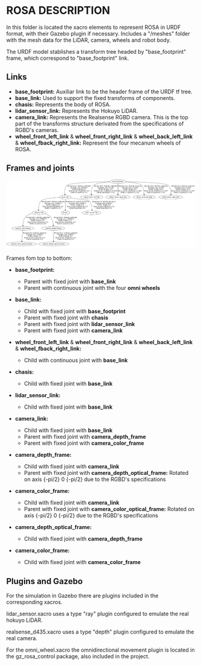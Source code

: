# ROSA DESCRIPTION

In this folder is located the xacro elements to represent ROSA in URDF format, with their Gazebo plugin if necessary.
Includes a "/meshes" folder with the mesh data for the LiDAR, camera, wheels and robot body.

The URDF model stablishes a transform tree headed by "base_footprint" frame, which correspond to "base_footprint" link.

## Links

- **base_footprint:** Auxiliar link to be the header frame of the URDF tf tree.
- **base_link:** Used to support the fixed transforms of components.
- **chasis:** Represents the body of ROSA.
- **lidar_sensor_link:** Represents the Hokuyo LiDAR.
- **camera_link:** Represents the Realsense RGBD camera. This is the top part of the transforms structure derivated from the specifications of RGBD's cameras.
- **wheel_front_left_link** & **wheel_front_right_link** & **wheel_back_left_link** & **wheel_fback_right_link:** Represent the four mecanum wheels of ROSA.

## Frames and joints

![Transform Tree](images/tf_tree.png)

Frames fom top to bottom:
- **base_footprint:** 
  - Parent with fixed joint with **base_link**
  - Parent with continuous joint with the four **omni wheels**
- **base_link:**
  - Child with fixed joint with **base_footprint**
  - Parent with fixed joint with **chasis**
  - Parent with fixed joint with **lidar_sensor_link**
  - Parent with fixed joint with **camera_link**
 
- **wheel_front_left_link** & **wheel_front_right_link** & **wheel_back_left_link** & **wheel_fback_right_link:** 
  - Child with continuous joint with **base_link**
- **chasis:**
  - Child with fixed joint with **base_link**
- **lidar_sensor_link:**
  - Child with fixed joint with **base_link**
- **camera_link:**
  - Child with fixed joint with **base_link**
  - Parent with fixed joint with **camera_depth_frame**
  - Parent with fixed joint with **camera_color_frame**
- **camera_depth_frame:** 
  - Child with fixed joint with **camera_link**
  - Parent with fixed joint with **camera_depth_optical_frame:** Rotated on axis {-pi/2} 0 {-pi/2} due to the RGBD's specifications
- **camera_color_frame:** 
  - Child with fixed joint with **camera_link**
  - Parent with fixed joint with **camera_color_optical_frame:** Rotated on axis {-pi/2} 0 {-pi/2} due to the RGBD's specifications
- **camera_depth_optical_frame:** 
  - Child with fixed joint with **camera_depth_frame**
- **camera_color_frame:** 
  - Child with fixed joint with **camera_color_frame**

## Plugins and Gazebo

For the simulation in Gazebo there are plugins included in the corresponding xacros. 

lidar_sensor.xacro uses a type "ray" plugin configured to emulate the real hokuyo LiDAR.

realsense_d435.xacro uses a type "depth" plugin configured to emulate the real camera.

For the omni_wheel.xacro the omnidirectional movement plugin is located in the gz_rosa_control package, also included in the project.
